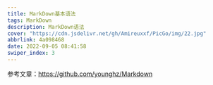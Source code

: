 ```yaml
---
title: MarkDown基本语法
tags: MarkDown
description: MarkDown语法
cover: "https://cdn.jsdelivr.net/gh/Amireuxxf/PicGo/img/22.jpg"
abbrlink: 4a098468
date: 2022-09-05 08:41:58
swiper_index: 3
---
```

参考文章：https://github.com/younghz/Markdown